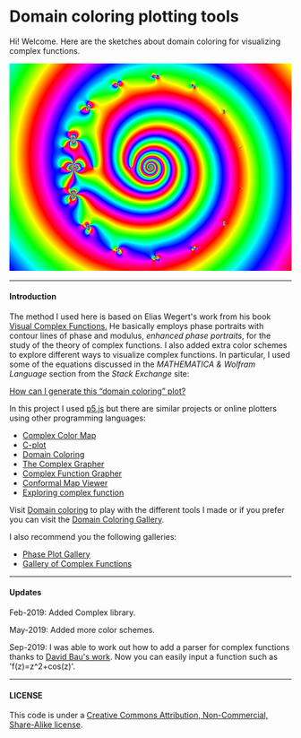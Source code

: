 # Domain coloring plotting tools

Hi! Welcome. Here are the sketches about domain coloring for visualizing complex functions.

![alt tag](https://github.com/jcponce/complex/blob/gh-pages/dctools/plotfz.png)

---

#### Introduction

The method I used here is based on Elias Wegert's work from his book [Visual Complex Functions.](http://www.springer.com/de/book/9783034801799) He basically employs phase portraits with contour lines of phase and modulus, *enhanced phase portraits*, for the study of the theory of complex functions. I also added extra color schemes to explore different ways to visualize complex functions. In particular, I used some of the equations discussed in the *MATHEMATICA &amp; Wolfram Language* section from the *Stack Exchange* site:

[How can I generate this “domain coloring” plot?](https://mathematica.stackexchange.com/questions/7275/how-can-i-generate-this-domain-coloring-plot)

In this project I used [p5.js](https://p5js.org/) but there are similar projects or online plotters using other programming languages: 

* [Complex Color Map](https://github.com/endolith/complex_colormap)
* [C-plot](https://github.com/nschloe/cplot)
* [Domain Coloring](https://github.com/fogleman/domaincoloring)
* [The Complex Grapher](https://talbrenev.com/complexgrapher/)
* [Complex Function Grapher](http://jutanium.github.io/ComplexNumberGrapher/)
* [Conformal Map Viewer](http://davidbau.com/archives/2013/02/10/conformal_map_viewer.html)
* [Exploring complex function](https://cindyjs.org/gallery/cindygl/ComplexExplorer/index.html)

Visit [Domain coloring](https://jcponce.github.io/domain-coloring) to play with the different tools I made or if you prefer you can visit the [Domain Coloring Gallery](https://www.dynamicmath.xyz/domain-coloring/dcgallery.html).

I also recommend you the following galleries:

* [Phase Plot Gallery](http://www.mathe.tu-freiberg.de/~wegert/PhasePlot/images.html)
* [Gallery of Complex Functions](https://vqm.uni-graz.at/pages/complex/index.html)


---

#### Updates

Feb-2019: Added Complex library.

May-2019: Added more color schemes.

Sep-2019: I was able to work out how to add a parser for complex functions thanks to [David Bau's work](http://davidbau.com/). Now you can easily input a function such as 'f(z)=z^2+cos(z)'. 

---

#### LICENSE  
This code is under a [Creative Commons Attribution, Non-Commercial, Share-Alike license](https://creativecommons.org/licenses/by-nc-sa/4.0/).
